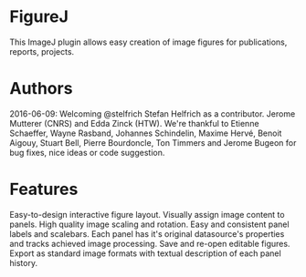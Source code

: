 FigureJ
=======
This ImageJ plugin allows easy creation of image figures for publications, reports, projects.

Authors
=======
2016-06-09: Welcoming @stelfrich Stefan Helfrich as a contributor.
Jerome Mutterer (CNRS) and Edda Zinck (HTW).
We're thankful to Etienne Schaeffer, Wayne Rasband, Johannes Schindelin, Maxime Hervé, Benoit Aigouy, Stuart Bell, Pierre Bourdoncle, Ton Timmers and Jerome Bugeon for bug fixes, nice ideas or code suggestion.

Features
========
Easy-to-design interactive figure layout.
Visually assign image content to panels.
High quality image scaling and rotation.
Easy and consistent panel labels and scalebars.
Each panel has it's original datasource's properties and tracks achieved image processing.
Save and re-open editable figures.
Export as standard image formats with textual description of each panel history.

